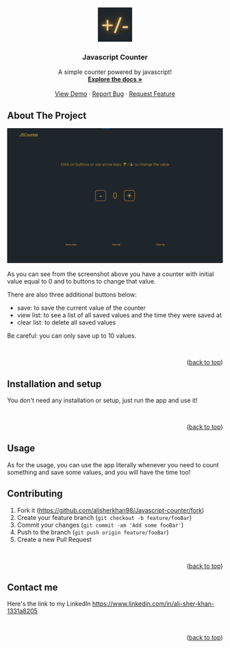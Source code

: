 <div id="top"></div>

<!-- PROJECT LOGO -->
<br />
<div align="center">
  <a href="https://github.com/othneildrew/Best-README-Template">
    <img src="img/favicon.png" alt="Logo" width="80" height="80">
  </a>

  <h3 align="center">Javascript Counter</h3>

  <p align="center">
    A simple counter powered by javascript!
    <br />
    <a href="https://github.com/alisherkhan98/Javascript-counter"><strong>Explore the docs »</strong></a>
    <br />
    <br />
    <a href="https://alisherkhan98.github.io/Javascript-counter/">View Demo</a>
    ·
    <a href="https://github.com/alisherkhan98/Javascript-counter/issues">Report Bug</a>
    ·
    <a href="https://github.com/alisherkhan98/Javascript-counter/issues">Request Feature</a>
  </p>
</div>


<!-- ABOUT THE PROJECT -->
## About The Project

![](img/Screenshot.jpg)

As you can see from the screenshot above you have a counter with initial value equal to 0 and to buttons to change that value.

There are also three additional buttons below:

* save: to save the current value of the counter
* view list: to see a list of all saved values and the time they were saved at
* clear list: to delete all saved values

Be careful: you can only save up to 10 values.

<br>
<p align="right">(<a href="#top">back to top</a>)</p>

<!-- Installation -->
## Installation and setup
You don't need any installation or setup, just run the app and use it!

<br>
<p align="right">(<a href="#top">back to top</a>)</p>

<!-- Usage -->
## Usage
As for the usage, you can use the app literally whenever you need to count something and save some values, and you will have the time too! 

## Contributing

1. Fork it (<https://github.com/alisherkhan98/Javascript-counter/fork>)
2. Create your feature branch (`git checkout -b feature/fooBar`)
3. Commit your changes (`git commit -am 'Add some fooBar'`)
4. Push to the branch (`git push origin feature/fooBar`)
5. Create a new Pull Request

<br>
<p align="right">(<a href="#top">back to top</a>)</p>

## Contact me
Here's the link to my LinkedIn <https://www.linkedin.com/in/ali-sher-khan-1331a8205>

<br>
<p align="right">(<a href="#top">back to top</a>)</p>
